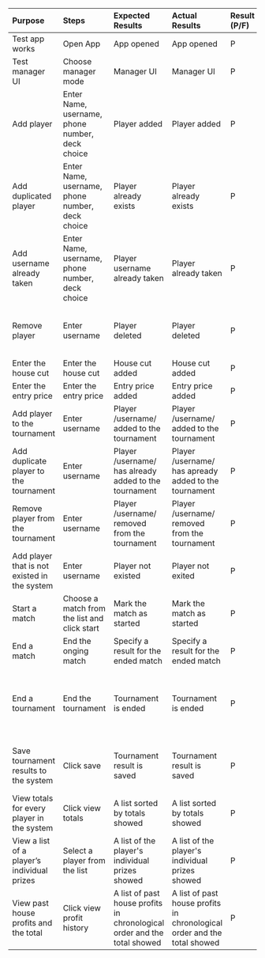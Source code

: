 | Purpose		| Steps    | Expected Results | Actual Results | Result (P/F)| Notes |
| :----------| :------- | :----------------| :--------------| :-----------| :------| 
| Test app works	| Open App 	| App opened | App opened | P | |
| Test manager UI	| Choose manager mode	| Manager UI | Manager UI   | P  | |
| Add player	| Enter Name, username, phone number, deck choice | Player added | Player added  | P | |
| Add duplicated player	| Enter Name, username, phone number, deck choice | Player already exists | Player already exists  | P | Player info has already entered |
| Add username already taken	| Enter Name, username, phone number, deck choice | Player username already taken | Player already taken  | P | Player username is taken |
| Remove player	| Enter username | Player deleted | Player deleted  | P | Use the username to delete since it is unique |
| Enter the house cut| Enter the house cut 	| House cut added | House cut added | P | |
| Enter the entry price| Enter the entry price | Entry price added | Entry price added | P | |
| Add player to the tournament| Enter username | Player /username/ added to the tournament | Player /username/ added to the tournament| P | |
| Add duplicate player to the tournament| Enter username | Player /username/ has already added to the tournament | Player /username/ has apready added to the tournament| P | Add player that is adlready added|
| Remove player from the tournament| Enter username | Player /username/ removed from the tournament| Player /username/ removed from the tournament| P | Remove players added by mistake |
| Add player that is not existed in the system | Enter username | Player not existed | Player not exited | P | Add player that is not|
| Start a match | Choose a match from the list and click start | Mark the match as started | Mark the match as started | P | When a tournament is onging |
| End a match | End the onging match | Specify a result for the ended match | Specify a result for the ended match | P | When a tournament is onging |
| End a tournament | End the tournament | Tournament is ended | Tournament is ended | P | If ended eary, show the tournament is ended ahead of time |
| Save tournament results to the system | Click save | Tournament result is saved | Tournament result is saved | P | Save the house profit and the 1/ 2/ 3 prize |
| View totals for every player in the system | Click view totals | A list sorted by totals showed | A list sorted by totals showed | P | When there is no tournament onging |  
| View a list of a player’s individual prizes | Select a player from the list | A list of the player's individual prizes showed | A list of the player's individual prizes showed | P | When there is no tournament onging |  
| View past house profits and the total |  Click view profit history | A list of past house profits in chronological order and the total showed | A list of past house profits in chronological order and the total showed| P | When there is no tournament onging |  
